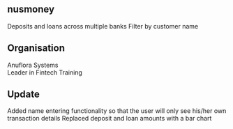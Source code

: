## nusmoney

Deposits and loans across multiple banks
Filter by customer name

## Organisation

Anuflora Systems  
Leader in Fintech Training

## Update

Added name entering functionality so that the user will only see his/her own transaction details
Replaced deposit and loan amounts with a bar chart
